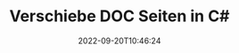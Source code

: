 ---
############################# Static ############################
layout: "auto-gen-merger"
date: 2022-09-20T10:46:24
draft: false
otherformats: docm docx dot dotm dotx epub html mht mhtml odp ods odt one otp ott pdf

############################# Head ############################
head_title: "Verschiebe DOC Seiten in C#"
head_description: "Verschieben Sie Seiten innerhalb eines DOC-Dokuments in C# mithilfe der Documents Merger API an eine beliebige Position."

############################# Header ############################
title: "Verschiebe DOC Seiten in C#"
description: "Verschieben Sie DOC-Seiten mit ein paar Zeilen .NET-Code."
bg_image: "https://cms.admin.containerize.com/templates/aspose/App_Themes/V3/images/bg/header1.png"
bg_overlay: false
button:
    enable: true
    icon: "fas fa-arrow-down"
    label: "Download kostenlose Testversion"
    link: "https://downloads.groupdocs.com/merger/net"

############################# SubMenu ############################
submenu:
    enable: true

    left:
        img_alt: "GroupDocs.Merger for .NET"
        image: "https://cms.admin.containerize.com/templates/groupdocs/images/product-logos/90x90-noborder/groupdocs-merger-net.png"
        product: "GroupDocs.Merger"
        platform: ".NET"

    middle:
        button:

            # button loop
            - link: "https://apireference.groupdocs.com/merger/net"
              text: "API-Referenz"

            # button loop
            - link: "https://github.com/groupdocs-merger"
              text: "Codebeispiele"

            # button loop
            - link: "https://products.groupdocs.app/merger/family"
              text: "Live-Demos"

            # button loop
            - link: "https://purchase.groupdocs.com/pricing/merger/net"
              text: "Preisgestaltung"

    right:
        link_download: "https://downloads.groupdocs.com/merger"
        link_learn: "https://docs.groupdocs.com/merger/net"
        link_buy: "https://purchase.groupdocs.com"

############################# About ############################
about:
    enable: true
    title: "Über die GroupDocs.Merger for .NET-API"
    content: |
        [GroupDocs.Merger for .NET](/de/merger/net/) bietet eine einfache Lösung zum sicheren Zusammenführen und Teilen zwischen einer Vielzahl von Dokumentformaten, einschließlich PDF, Microsoft Office (Word, Excel, PowerPoint , OneNote), OpenDocument, HTML, Bilder und viele andere in .NET-Anwendungen. Durch Hinzufügen von nur wenigen Codezeilen können Sie mehrere Dokumentoperationen ausführen, z. B. Verschieben, Entfernen, Drehen, Austauschen, Extrahieren oder Ändern der Ausrichtung von Seiten innerhalb der Dokumente. Die API zum Zusammenführen von Dokumenten unterstützt auch die Vorschau von Dokumentseiten als Bild, um die Dokumentstruktur, die Formatierung und den Inhalt auf der Seite zu analysieren.
        
        GroupDocs.Merger API ist die richtige Wahl für Unternehmenslösungen, die Funktionen zum Verschieben von Dateiseiten benötigen. Diese APIs werden auf allen wichtigen Betriebssystemen und Plattformen einschließlich .NET Framework, .NET Standard, .NET Core, Mono gut unterstützt.

############################# Steps ############################
steps:
    enable: true
    title_left: "Verschieben Sie DOC Dateiseiten in .NET"
    content_left: |
        [GroupDocs.Merger for .NET](/de/merger/net/) macht es C#-Entwicklern leicht, Seiten innerhalb einer DOC-Datei zu verschieben, indem einige einfache Schritte implementiert werden .
        
        * Initialisieren Sie **MoveOptions**, um aktuelle und neue Seitenzahlen anzugeben.
        * Erstellen Sie eine neue Instanz von **Merger** und übergeben Sie den Pfad des Quelldokuments als Konstruktorparameter.
        * Rufen Sie **MovePage** auf und übergeben Sie das Objekt **MoveOptions**.
        * Rufen Sie **Save** auf und geben Sie den Dateipfad an, um das resultierende Dokument zu speichern.

    title_right: "System Anforderungen"
    content_right: |
        GroupDocs.Merger for .NET-APIs werden auf allen wichtigen Plattformen und Betriebssystemen unterstützt. Bevor Sie den folgenden Code ausführen, stellen Sie bitte sicher, dass die folgenden Voraussetzungen auf Ihrem System installiert sind.

        * Betriebssysteme: Microsoft Windows, Linux, MacOS
        * Entwicklungsumgebungen: Visual Studio, Xamarin, MonoDevelop
        * Rahmen: .NET Framework, .NET Standard, .NET Core, Mono
        * Laden Sie die neueste Version von GroupDocs.Merger for .NET von [NuGet](https://www.nuget.org/packages/groupdocs.merger) herunter
         
    code: |
     {{% merger/additional-styles %}}
     {{< merger/code-merger title="So verschieben Sie DOC-Dateiseiten mit C#-Beispielcode">}}

        ```csharp    
        // Verschieben Sie DOC Dateiseiten mit der GroupDocs.Merger API
        int pageNumber = 6;
        int newPageNumber = 1;

        // Initialisiert die MoveOptions-Klasse, um aktuelle und neue Seitenzahlen anzugeben
        MoveOptions moveOptions = new MoveOptions(pageNumber, newPageNumber);

        // Merger mit Eingabedokument DOC instanziieren
        using (Merger merger = new Merger("input.doc"))
          {
            // Rufen Sie die MovePage-Methode auf und übergeben Sie ihr das MoveOptions-Objekt
            merger.MovePage(moveOptions);
    
            // Rufen Sie die Save-Methode auf und übergeben Sie den gewünschten Dateipfad, um das Ausgabedokument zu speichern
            merger.Save("output.doc");
          }
        ```
     {{< /merger/code-merger >}}

############################# Demos ############################
demos:
    enable: true
    title: "Live-Demos - Verschieben Sie DOC Seiten online"
    content: |
       Verschieben Sie jetzt DOC Dateiseiten, indem Sie die Website [GroupDocs.Merger Live Demos](https://products.groupdocs.app/splitter/move-pages/doc) besuchen.
       Die Live-Demo hat die folgenden Vorteile.
        
############################# About Formats ############################
about_formats:
    enable: true

############################# More Formats ############################
more_formats:
    enable: true
    title: "Seiten anderer Dokumentformate verschieben"
    content: |
        .NET dokumentiert Merger & Split API für Dateiformate und Bilder. Verschieben Sie einige der gängigen Dateiformate wie unten angegeben.

############################# Back to top ###############################
back_to_top:
    enable: true
---